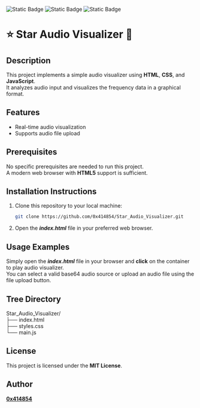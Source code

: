 ![Static Badge](https://img.shields.io/badge/HTML-orange) ![Static Badge](https://img.shields.io/badge/CSS-blue) ![Static Badge](https://img.shields.io/badge/JavaScript-yellow)


# ⭐️ **Star Audio Visualizer** 🎵


## **Description**
This project implements a simple audio visualizer using **HTML**, **CSS**, and **JavaScript**.<br>It analyzes audio input and visualizes the frequency data in a graphical format.

## **Features**
- Real-time audio visualization
- Supports audio file upload

## **Prerequisites**
No specific prerequisites are needed to run this project.
<br>A modern web browser with **HTML5** support is sufficient.

## **Installation Instructions**
1. Clone this repository to your local machine:
   ```bash
   git clone https://github.com/0x414854/Star_Audio_Visualizer.git

2. Open the ***index.html*** file in your preferred web browser.

## **Usage Examples**

Simply open the ***index.html*** file in your browser and **click** on the container to play audio visualizer.
<br>You can select a valid base64 audio source or upload an audio file using the file upload button.

## **Tree Directory**

Star_Audio_Visualizer/
<br>├── index.html
<br>├── styles.css
<br>└── main.js

## **License**
This project is licensed under the **MIT License**.

## **Author**

[**0x414854**](https://github.com/0x414854)
